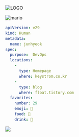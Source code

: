 ![LOGO](https://github.com/junhyeoksin/junhyeoksin/assets/92718453/8217a95b-4aab-42ef-976a-cdfc4fafa71a)
  

 <img src="https://user-images.githubusercontent.com/10498744/210012254-234538ff-d198-48aa-8964-37e6fd45d227.gif" alt="mario" style="max-width: 100%; display: inline-block;" data-target="animated-image.originalImage">

```YAML
apiVersion: v29
kind: Human
metadata:
  name: junhyeok
spec:
  purpose:  DevOps
  locations:
    - 
      type: Homepage
      where: keystrom.co.kr
    - 
      type: blog
      where: float.tistory.com
  favorites:
    number: 29
    emoji: 🤦
    food: 🥩
    drink: 🥃
```
 <img src="https://github.com/junhyeoksin/junhyeoksin/assets/92718453/33529771-7408-431c-a8db-031ef1b96f59">

 


 <!-- <img src="https://raw.githubusercontent.com/BEPb/BEPb/output/github-contribution-grid-snake.svg"> >
